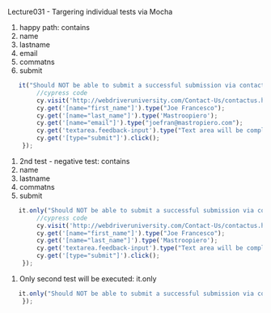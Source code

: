 Lecture031 - Targering individual tests via Mocha

1. happy path: contains
  1. name
  1. lastname
  1. email
  1. commatns
  1. submit
```javascript
   it("Should NOT be able to submit a successful submission via contact us form as all fields are required", () => {
        //cypress code
        cy.visit('http://webdriveruniversity.com/Contact-Us/contactus.html');
        cy.get('[name="first_name"]').type("Joe Francesco");
        cy.get('[name="last_name"]').type('Mastroopiero');
        cy.get('[name="email"]').type("joefran@mastropiero.com");
        cy.get('textarea.feedback-input').type("Text area will be completed in the future....");
        cy.get('[type="submit"]').click();
    });
```


1. 2nd test - negative test: contains
  1. name
  1. lastname
  1. commatns
  1. submit
```javascript
   it.only("Should NOT be able to submit a successful submission via contact us form as all fields are required", () => {
        //cypress code
        cy.visit('http://webdriveruniversity.com/Contact-Us/contactus.html');
        cy.get('[name="first_name"]').type("Joe Francesco");
        cy.get('[name="last_name"]').type('Mastroopiero');
        cy.get('textarea.feedback-input').type("Text area will be completed in the future....");
        cy.get('[type="submit"]').click();
    });
``` 

1. Only second test will be executed: it.only 
```javascript
   it.only("Should NOT be able to submit a successful submission via contact us form as all fields are required", () => {
    });
``` 